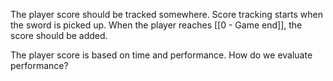 The player score should be tracked somewhere. Score tracking starts when the sword is picked up. When the player reaches [[0 - Game end]], the score should be added. 

The player score is based on time and performance. How do we evaluate performance? 
